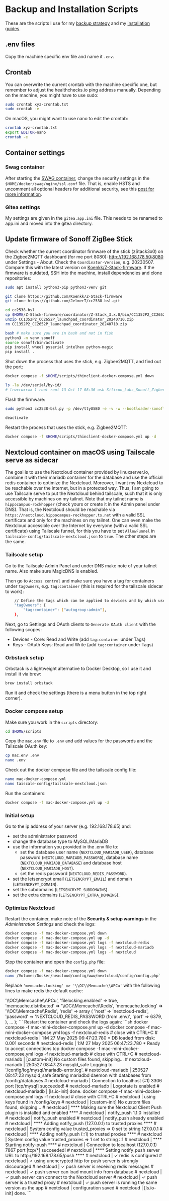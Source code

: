 # Backup and Installation Scripts
These are the scripts I use for my [backup strategy](https://mutschler.eu/linux/backup) and my [installation guides](https://mutschler.eu/linux/install-guides).

## .env files
Copy the machine specific env file and name it `.env`.

## Crontab
You can overwrite the current crontab with the machine specific one, but remember to adjust the healthchecks.io ping address manually.
Depending on the machine, you might have to use sudo:
```sh
sudo crontab xyz-crontab.txt
sudo crontab -e
```
On macOS, you might want to use nano to edit the crontab:
```sh
crontab xyz-crontab.txt
export EDITOR=nano
crontab -e
```

## Container settings

### Swag container
After starting the [SWAG container](https://docs.linuxserver.io/general/swag), change the security settings in the `$HOME/docker/swag/nginx/ssl.conf` file. That is, enable HSTS and uncomment all optional headers for additional security, see this [post for more information](https://discourse.linuxserver.io/t/further-discussion-on-optional-swag-headers/3367).

### Gitea settings
My settings are given in the `gitea.app.ini` file. This needs to be renamed to app.ini and moved into the gitea directory.

## Update firmware of Sonoff ZigBee Stick
Check whether the current coordinator firmware of the stick  (zStack3x0) on the Zigbee2MQTT dashboard (for me port 8080): http://192.168.178.50:8080 under Settings - About. Check the `Coordinator-Version`, e.g. 20230507. Compare this with the latest version on [Koenkk/Z-Stack-firmware](https://github.com/Koenkk/Z-Stack-firmware/blob/master/coordinator/Z-Stack_3.x.0/CHANGELOG.md).
If the firmware is outdated, SSH into the machine, install dependencies and clone repositories:
```sh
sudo apt install python3-pip python3-venv git

git clone https://github.com/Koenkk/Z-Stack-firmware
git clone https://github.com/JelmerT/cc2538-bsl.git

cd cc2538-bsl
cp $HOME/Z-Stack-firmware/coordinator/Z-Stack_3.x.0/bin/CC1352P2_CC2652P_launchpad_coordinator_20240710.zip CC1352P2_CC2652P_launchpad_coordinator_20240710.zip
unzip CC1352P2_CC2652P_launchpad_coordinator_20240710.zip
rm CC1352P2_CC2652P_launchpad_coordinator_20240710.zip

bash # make sure you are in bash and not in fish
python3 -m venv sonoff
source sonoff/bin/activate
pip install wheel pyserial intelhex python-magic
pip install .
```

Shut down the process that uses the stick, e.g. Zigbee2MQTT, and find out the port:
```sh
docker compose -f $HOME/scripts/thinclient-docker-compose.yml down

ls -la /dev/serial/by-id/
# lrwxrwxrwx 1 root root 13 Oct 17 08:36 usb-Silicon_Labs_Sonoff_Zigbee_3.0_USB_Dongle_Plus_0001-if00-port0 -> ../../ttyUSB0
```

Flash the firmware:
```sh
sudo python3 cc2538-bsl.py -p /dev/ttyUSB0 -e -v -w --bootloader-sonoff-usb CC1352P2_CC2652P_launchpad_coordinator_20240710.hex

deactivate
```

Restart the process that uses the stick, e.g. Zigbee2MQTT:
```sh
docker compose -f $HOME/scripts/thinclient-docker-compose.yml up -d
```

## Nextcloud container on macOS using Tailscale serve as sidecar
The goal is to use the Nextcloud container provided by linuxserver.io, combine it with their mariadb container for the database and use the official redis container to optimize the Nextcloud. Moreover, I want my Nextcloud to be reachable over the internet, but in a protected way. Thus, I am going to use Tailscale serve to put the Nextcloud behind tailscale, such that it is only accessible by machines on my tailnet.
Note that my tailnet name is `hippocampus-rockhopper` (check yours or create it in the Admin panel under DNS).
That is, the Nextcloud should be reachable via `https://nextcloud.hippocampus-rockhopper.ts.net` with a valid SSL certificate and only for the machines on my tailnet. One can even make the Nextcloud accessible over the Internet by everyone (with a valid SSL certificate) using Tailscale funnel, for this you have to set `AllowFunnel` in `tailscale-config/tailscale-nextcloud.json` to `true`.
The other steps are the same.

### Tailscale setup
Go to the Tailscale Admin Panel and under DNS make note of your tailnet name. Also make sure MagicDNS is enabled.

Then go to `Access control` and make sure you have a tag for containers under `tagOwners`, e.g. `tag:container` (this is required for the tailscale sidecar to work):
```sh
	// Define the tags which can be applied to devices and by which users.
	"tagOwners": {
		"tag:container": ["autogroup:admin"],
	},
```

Next, go to Settings and OAuth clients to `Generate OAuth client` with the following scopes:
- Devices - Core: Read and Write (add `tag:container` under Tags)
- Keys - OAuth Keys: Read and Write (add `tag:container` under Tags)

### Orbstack setup
Orbstack is a lightweight alternative to Docker Desktop, so I use it and install it via brew:
```sh
brew install orbstack
```
Run it and check the settings (there is a menu button in the top right corner).

### Docker compose setup
Make sure you work in the `scripts` directory:
```sh
cd $HOME/scripts
```
Copy the `mac.env` file to `.env` and add values for the passwords and the Tailscale OAuth key:
```sh
cp mac.env .env
nano .env
```
Check out the docker compose file and the tailscale config file:
```sh
nano mac-docker-compose.yml
nano taiscale-config/tailscale-nextcloud.json
```
Run the containers:
```sh
docker compose -f mac-docker-compose.yml up -d
```

### Initial setup
Go to the ip address of your server (e.g. 192.168.178.65) and:
- set the administrator password
- change the database type to MySQL/MariaDB
- use the information you provided in the .env file to:
  - set the database user name (`NEXTCLOUD_MARIADB_USER`), database password (`NEXTCLOUD_MARIADB_PASSWORD`), database name (`NEXTCLOUD_MARIADB_DATABASE`) and database host (`NEXTCLOUD_MARIADB_HOST`).
  - set the redis password (`NEXTCLOUD_REDIS_PASSWORD`).
- set the letsencrypt email (`LETSENCRYPT_EMAIL`) and domain (`LETSENCRYPT_DOMAIN`).
- set the subdomains (`LETSENCRYPT_SUBDOMAINS`).
- set the extra domains (`LETSENCRYPT_EXTRA_DOMAINS`).

### Optimize Nextcloud
Restart the container, make note of the **Security & setup warnings** in the *Administration Settings* and check the logs:
```sh
docker compose -f mac-docker-compose.yml down
docker compose -f mac-docker-compose.yml up -d
docker compose -f mac-docker-compose.yml logs -f nextcloud-redis
docker compose -f mac-docker-compose.yml logs -f nextcloud-mariadb
docker compose -f mac-docker-compose.yml logs -f nextcloud
```
Stop the container and open the `config.php` file:
```sh
docker compose -f mac-docker-compose.yml down
nano /Volumes/Docker/nexcloud/config/www/nextcloud/config/config.php`
```
Replace `'memcache.locking' => '\\OC\\Memcache\\APCu'` with the following lines to make redis the default cache:
<?php
$CONFIG = array (
  ...
  'memcache.local' => '\\OC\\Memcache\\APCu',
  'filelocking.enabled' => true,
  'memcache.distributed' => '\\OC\\Memcache\\Redis',
  'memcache.locking' => '\\OC\\Memcache\\Redis',
  'redis' => 
  array (
    'host' => 'nextcloud-redis',
    'password' => 'NEXTCLOUD_REDIS_PASSWORD (from .env)',
    'port' => 6379,
  ),
  ...
);
```
Restart the container and check the logs again:
```sh
docker compose -f mac-mini-docker-compose.yml up -d

docker compose -f mac-mini-docker-compose.yml logs -f nextcloud-redis # close with CTRL+C
# nextcloud-redis  | 1:M 27 May 2025 06:47:23.780 * DB loaded from disk: 0.001 seconds
# nextcloud-redis  | 1:M 27 May 2025 06:47:23.780 * Ready to accept connections tcp

docker compose -f mac-mini-docker-compose.yml logs -f nextcloud-mariadb # close with CTRL+C
# nextcloud-mariadb  | [custom-init] No custom files found, skipping...
# nextcloud-mariadb  | 250527 08:47:23 mysqld_safe Logging to '/config/log/mysql/mariadb-error.log'.
# nextcloud-mariadb  | 250527 08:47:23 mysqld_safe Starting mariadbd daemon with databases from /config/databases
# nextcloud-mariadb  | Connection to localhost (::1) 3306 port [tcp/mysql] succeeded!
# nextcloud-mariadb  | Logrotate is enabled
# nextcloud-mariadb  | [ls.io-init] done.

docker compose -f mac-mini-docker-compose.yml logs -f nextcloud # close with CTRL+C
# nextcloud  | using keys found in /config/keys
# nextcloud  | [custom-init] No custom files found, skipping...
# nextcloud  | **** Making sure the Nextcloud Client Push plugin is installed and enabled ****
# nextcloud  | notify_push 1.1.0 installed
# nextcloud  | notify_push enabled
# nextcloud  | notify_push already enabled
# nextcloud  | **** Adding notify_push (127.0.0.1) to trusted proxies ****
# nextcloud  | System config value trusted_proxies => 0 set to string 127.0.0.1
# nextcloud  | **** Adding notify_push (::1) to trusted proxies ****
# nextcloud  | System config value trusted_proxies => 1 set to string ::1
# nextcloud  | **** Starting notify-push ****
# nextcloud  | Connection to localhost (127.0.0.1) 7867 port [tcp/*] succeeded!
# nextcloud  | **** Setting notify_push server URL to http://192.168.178.65/push ****
# nextcloud  | ✓ redis is configured
# nextcloud  | 🗴 using unencrypted http for push server is strongly discouraged
# nextcloud  | ✓ push server is receiving redis messages
# nextcloud  | ✓ push server can load mount info from database
# nextcloud  | ✓ push server can connect to the Nextcloud server
# nextcloud  | ✓ push server is a trusted proxy
# nextcloud  | ✓ push server is running the same version as the app
# nextcloud  |   configuration saved
# nextcloud  | [ls.io-init] done.
```